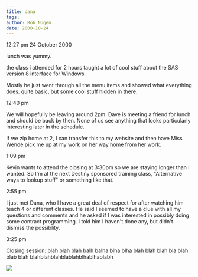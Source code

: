 ```yaml
---
title: dana
tags: 
author: Rob Nugen
date: 2000-10-24
---
```


<p class=date>12:27 pm 24 October 2000

<p>lunch was yummy.

<p>the class i attended for 2 hours taught a lot of cool stuff about the SAS
version 8 interface for Windows.

<p>Mostly he just went through all the menu items and showed what everything
does.  quite basic, but some cool stuff hidden in there.

<p class=date>12:40 pm

<p>We will hopefully be leaving around 2pm.  Dave is meeting a friend for
lunch and should be back by then.  None of us see anything that looks
particularly interesting later in the schedule.

<p>If we zip home at 2, I can transfer this to my website and then have Miss
Wende pick me up at my work on her way home from her work.

<p class=date>1:09 pm

<p>Kevin wants to attend the closing at 3:30pm so we are staying longer than
I wanted.  So I'm at the next Destiny sponsored training class, "Alternative
ways to lookup stuff" or something like that.

<p class=date>2:55 pm

<p>I just met Dana, who I have a great deal of respect for after watching
him teach 4 or  different classes.  He said I seemed to have a clue with all
my questions and comments and he asked if I was interested in possibly doing
some contract programming.  I told him I haven't done any, but didn't
dismiss the possiblity.

<p class=date>3:25 pm

<p>Closing session:  blah blah blah balh balha blha blha blah blah blah bla
blah blab blah blahblahblahblablahblhablhablabh

<p><img src="/images/rob/wL-ROB.gif">

